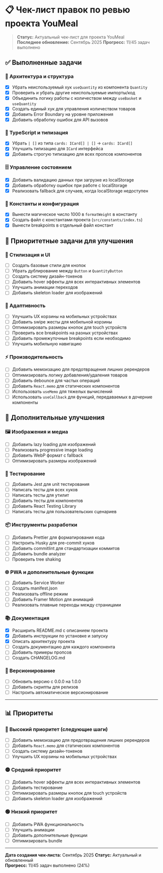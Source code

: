 # 📋 Чек-лист правок по ревью проекта YouMeal

> **Статус:** Актуальный чек-лист для проекта YouMeal  
> **Последнее обновление:** Сентябрь 2025
> **Прогресс:** 11/45 задач выполнено

## ✅ Выполненные задачи

### 🎯 Архитектура и структура

- [x] Убрать неиспользуемый хук `useQuantity` из компонента `Quantity`
- [x] Проверить и убрать другие неиспользуемые импорты/код
- [x] Объединить логику работы с количеством между `useBasket` и `useQuantity`
- [x] Создать единый хук для управления количеством товаров
- [x] Добавить Error Boundary на уровне приложения
- [x] Добавить обработку ошибок для API вызовов

### 🔧 TypeScript и типизация

- [x] Убрать `| []` из типа `cards: ICard[] | []` → `cards: ICard[]`
- [x] Улучшить типизацию для `ICard` интерфейса
- [x] Добавить строгую типизацию для всех пропсов компонентов

### 🗄️ Управление состоянием

- [x] Добавить валидацию данных при загрузке из localStorage
- [x] Добавить обработку ошибок при работе с localStorage
- [x] Реализовать fallback для случаев, когда localStorage недоступен

### 🔧 Константы и конфигурация

- [x] Вынести магическое число 1000 в `formatWeight` в константу
- [x] Создать файл с константами проекта (`src/constants/index.ts`)
- [x] Вынести breakpoints в отдельный файл констант

## 🚀 Приоритетные задачи для улучшения

### 🎨 Стилизация и UI

- [ ] Создать базовые стили для кнопок
- [ ] Убрать дублирование между `Button` и `QuantityButton`
- [ ] Создать систему дизайн-токенов
- [ ] Добавить hover эффекты для всех интерактивных элементов
- [ ] Улучшить анимации переходов
- [ ] Добавить skeleton loader для изображений

### 📱 Адаптивность

- [ ] Улучшить UX корзины на мобильных устройствах
- [ ] Добавить swipe жесты для мобильной корзины
- [ ] Оптимизировать размеры кнопок для touch устройств
- [ ] Проверить все breakpoints на разных устройствах
- [ ] Добавить промежуточные breakpoints если необходимо
- [ ] Улучшить мобильную навигацию

### ⚡ Производительность

- [ ] Добавить мемоизацию для предотвращения лишних ререндеров
- [ ] Оптимизировать логику добавления/удаления товаров
- [ ] Добавить debounce для частых операций
- [ ] Добавить `React.memo` для статических компонентов
- [ ] Использовать `useMemo` для тяжелых вычислений
- [ ] Использовать `useCallback` для функций, передаваемых в дочерние компоненты

## 🎯 Дополнительные улучшения

### 🖼️ Изображения и медиа

- [ ] Добавить lazy loading для изображений
- [ ] Реализовать progressive image loading
- [ ] Добавить WebP формат с fallback
- [ ] Оптимизировать размеры изображений

### 🧪 Тестирование

- [ ] Добавить Jest для unit тестирования
- [ ] Написать тесты для всех хуков
- [ ] Написать тесты для утилит
- [ ] Добавить тесты для компонентов
- [ ] Добавить React Testing Library
- [ ] Написать тесты для пользовательских сценариев

### 📦 Инструменты разработки

- [ ] Добавить Prettier для форматирования кода
- [ ] Настроить Husky для pre-commit хуков
- [ ] Добавить commitlint для стандартизации коммитов
- [ ] Добавить bundle analyzer
- [ ] Проверить tree shaking

### 🌐 PWA и дополнительные функции

- [ ] Добавить Service Worker
- [ ] Создать manifest.json
- [ ] Реализовать offline режим
- [ ] Добавить Framer Motion для анимаций
- [ ] Реализовать плавные переходы между страницами

### 📚 Документация

- [x] Расширить README.md с описанием проекта
- [x] Добавить инструкции по установке и запуску
- [x] Описать архитектуру проекта
- [ ] Создать документацию для каждого компонента
- [ ] Добавить примеры пропсов
- [ ] Создать CHANGELOG.md

### 🔄 Версионирование

- [ ] Обновить версию с 0.0.0 на 1.0.0
- [ ] Добавить скрипты для релизов
- [ ] Настроить автоматическое версионирование

---

## 📊 Приоритеты

### 🔴 Высокий приоритет (следующие шаги)

- [ ] Добавить мемоизацию для предотвращения лишних ререндеров
- [ ] Добавить `React.memo` для статических компонентов
- [ ] Создать систему дизайн-токенов
- [ ] Улучшить UX корзины на мобильных устройствах

### 🟡 Средний приоритет

- [ ] Добавить hover эффекты для всех интерактивных элементов
- [ ] Добавить тестирование
- [ ] Оптимизировать размеры кнопок для touch устройств
- [ ] Добавить skeleton loader для изображений

### 🟢 Низкий приоритет

- [ ] Добавить PWA функциональность
- [ ] Улучшить анимации
- [ ] Добавить дополнительные функции
- [ ] Оптимизировать bundle

---

**Дата создания чек-листа:** Сентябрь 2025
**Статус:** Актуальный и обновленный  
**Прогресс:** 11/45 задач выполнено (24%)
